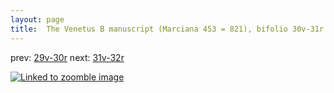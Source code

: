 ```yaml
---
layout: page
title:  The Venetus B manuscript (Marciana 453 = 821), bifolio 30v-31r
---
```


prev: [29v-30r](../29v-30r/) next: [31v-32r](../31v-32r/)



[![Linked to zoomble image](http://www.homermultitext.org/iipsrv?IIIF=/project/homer/pyramidal/deepzoom/hmt/vbbifolio/v1/vb_30v_31r.tif/full/2000,/0/default.jpg)](http://www.homermultitext.org/ict2/?urn=urn:cite2:hmt:vbbifolio.v1:vb_30v_31r)

